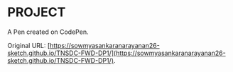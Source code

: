 # PROJECT

A Pen created on CodePen.

Original URL: [https://sowmyasankaranarayanan26-sketch.github.io/TNSDC-FWD-DP1/](https://sowmyasankaranarayanan26-sketch.github.io/TNSDC-FWD-DP1/).

